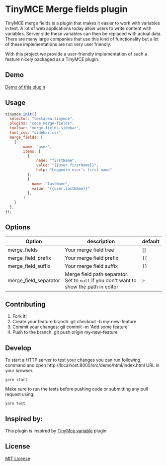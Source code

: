 # TinyMCE Merge fields plugin

TinyMCE merge fields is a plugin that makes it easier to work with variables in text. A lot of web applications today allow users to write content with variables. Server side these variables can then be replaced with actual data. There are many large companies that use this kind of functionality but a lot of these implementations are not very user friendly.

With this project we provide a user-friendly implementation of such a feature nicely packaged as a TinyMCE plugin.

## Demo
[Demo of this plugin](https://eventival.github.io/tinymce-merge-fields-plugin/)

## Usage
```javascript
tinymce.init({
  selector: "textarea.tinymce",
  plugins: "code merge-fields",
  toolbar: "merge-fields-sidebar",
  font_css: "sidebar.css",
  merge_fields: [
    {
        name: "user",
        items: [
          {
              name: "firstName",
              value: "{{user.firstName}}",
              help: "Loggedin user's first name"
          },
          {
            name: "lastName",
            value: "{{user.lastName}}"
          },
        ]
    }
  ],
});
```
## Options
| Option | description | default |
---|---|---|
| merge_fields | Your merge field tree | [] |
| merge_field_prefix | Your merge field prefix | `{{`
| merge_field_suffix | Your merge field suffix | `}}`
| merge_field_separator | Merge field path separator. Set to `null` if you don't want to show the path in editor | `>`

## Contributing
1. Fork it!
2. Create your feature branch: git checkout -b my-new-feature
3. Commit your changes: git commit -m 'Add some feature'
4. Push to the branch: git push origin my-new-feature

## Develop
To start a HTTP server to test your changes you can run following command and open http://localhost:8000/src/demo/html/index.html  URL in your browser.
```shell
yarn start
```
Make sure to run the tests before pushing code or submitting any pull request using:
```shell
yarn test
```

## Inspired by:
This plugin is inspired by [TinyMce variable](https://github.com/ambassify/tinymce-variable) plugin

## License

[MIT License](http://opensource.org/licenses/MIT)